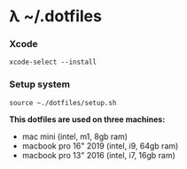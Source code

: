 # λ ~/.dotfiles

### Xcode

```
xcode-select --install
```

### Setup system

```
source ~./dotfiles/setup.sh
```

**This dotfiles are used on three machines:**

- mac mini (intel, m1, 8gb ram)
- macbook pro 16" 2019 (intel, i9, 64gb ram)
- macbook pro 13" 2016 (intel, i7, 16gb ram)

